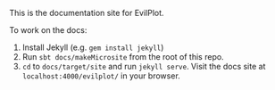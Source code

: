 This is the documentation site for EvilPlot.

To work on the docs:

1. Install Jekyll (e.g. `gem install jekyll`)
2. Run `sbt docs/makeMicrosite` from the root of this repo.
3. `cd` to `docs/target/site` and run `jekyll serve`. Visit the docs site at `localhost:4000/evilplot/` in your browser.